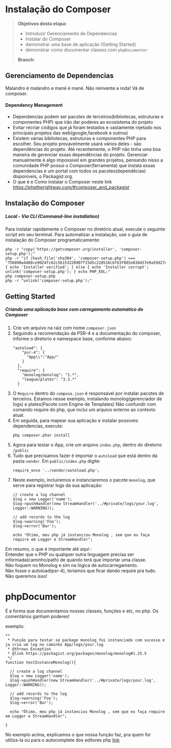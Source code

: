 # [](#instalacao-composer)Instalação do Composer 

> **Objetivos desta etapa:**
> 
> *   Introduzir Gerenciamento de Dependencias
> *   Instalar do Composer
> *   demonstrar uma base de aplicação (Getting Started)
> *   demonstrar como documentar classes com `phpDocumentor`
> 
> **Branch**: [](https://)


## Gerenciamento de Dependencias

Malandro é malandro e mané é mané. Não reinvente a roda! Vá de composer.

#### Dependency Management

- Dependencias podem ser pacotes de terceiros(bibliotecas, estruturas e componentes PHP) que irão dar poderes ao ecosistema do projeto
- Evitar recriar códigos que já foram testados e vastamente injetado nos principais projetos das web(google,facebook e outros)
- Existem várias bibliotecas, estruturas e componentes PHP para escolher. Seu projeto provavelmente usará vários deles - são dependências do projeto. Até recentemente, o PHP não tinha uma boa maneira de gerenciar essas dependências do projeto. Gerenciar manualmente é algo impossivel em grandes projetos, pensando nisso a comunidade PHP possui o Composer(ferramenta) que instala essas dependencias e um portal com todos os pacotes(dependêcias) disponiveis, o Packagist.org. 
- O que é e Como instalar o Composer neste link https://phptherightway.com/#composer_and_packagist


## Instalação do Composer

##### Local - Via CLI (Command-line installation)

Para instalar rapidamente o Composer no diretório atual, execute o seguinte script em seu terminal. Para automatizar a instalação, use o guia de instalação do Composer programaticamente:
```
php -r "copy('https://getcomposer.org/installer', 'composer-setup.php');"
php -r "if (hash_file('sha384', 'composer-setup.php') === '756890a4488ce9024fc62c56153228907f1545c228516cbf63f885e036d37e9a59d27d63f46af1d4d07ee0f76181c7d3') { echo 'Installer verified'; } else { echo 'Installer corrupt'; unlink('composer-setup.php'); } echo PHP_EOL;"
php composer-setup.php
php -r "unlink('composer-setup.php');"
```

## Getting Started

##### Criando uma aplicação base com carregamento automatico do Composer 

1. Crie um arquivo na raiz com nome ```composer.json```
1. Seguindo a recomendação da PSR-4 e a documentação do composer, informe o diretorio e namespace base, conforme abaixo:
    ```
    "autoload": {
        "psr-4": {
          "App\\":"App/"
        }
      },
      "require": {
        "monolog/monolog": "1.*",
        "league/plates": "3.3.*"
      }
    ```
1. O ```Require``` dentro do ```compose.json``` é responsável por instalar pacotes de terceiros. Estamos nesse exemplo, instalando monolog(gerenciador de logs) e plates(Pacote com Engine de Templates) Não confundir com comando require do php, que inclui um arquivo externo ao contexto atual. 
1. Em seguida, para mapear sua aplicação e instalar possiveis dependencias, execute: 
    ```
    php composer.phar install
    ```
1. Agora para testar o App, crie um arquivo ```index.php```, dentro do diretorio ```/public```
1. Tudo que precisamos fazer é importar o ```autoload``` que está dentro da pasta ```vendor```.
    Em ```public/index.php``` digite: 
    ```
    require_once '../vendor/autoload.php';
    ```
1. Neste exemplo, incluiremos e instanciaremos o pacote ```monolog```, que serve para registrar logs da sua aplicação:
    ```
    // create a log channel
    $log = new Logger('name');
    $log->pushHandler(new StreamHandler('../#private/logs/your.log', Logger::WARNING));
    
    // add records to the log
    $log->warning('Foo');
    $log->error('Bar');
    
    echo "Ótimo, meu php já instanciou Monolog , sem que eu faça require em Logger e StreamHandler";
    ```

Em resumo, o que é importante até aqui :<br>
Entender que o PHP ou qualquer outra linguagem precisa ser informada(caminho/path) de quando terá que importar uma classe.<br> 
Não foquem no Monolog e sim na lógica de autocarregamento.<br>
Não fosse o autoload(psr-4), teriamos que ficar dando require pra tudo. Não queremos isso!   


# phpDocumentor
É a forma que documentamos nossas classes, funções e etc, no php. Os comentários ganham poderes!

exemplo: 
```
**
 * Função para testar se package monolog foi instanciado com sucesso e ja cria um log no caminho App/logs/your.log
 * @throws Exception
 * @link https://packagist.org/packages/monolog/monolog#1.25.5
 */
function testInstanceMonolog(){

  // create a log channel
  $log = new Logger('name');
  $log->pushHandler(new StreamHandler('../#private/logs/your.log', Logger::WARNING));

  // add records to the log
  $log->warning('Foo');
  $log->error('Bar');

  echo "Ótimo, meu php já instanciou Monolog , sem que eu faça require em Logger e StreamHandler";

}
```
No exemplo acima, explicamos o que nossa função faz, pra quem for utiliza-la ou para o autocomplete dos editores php 
[link](https://manual.phpdoc.org/HTMLSmartyConverter/HandS/phpDocumentor/tutorial_tags.link.pkg.html)



